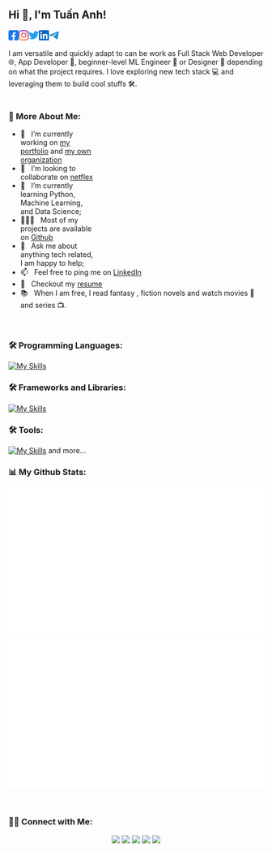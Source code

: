 ## Hi 👋, I'm Tuấn Anh!

<a href='https://www.facebook.com/ngotuananh2101/'>
    <img align='left' alt="facebook" src="https://raw.githubusercontent.com/ngotuananh101/ngotuananh101/main/assets/images/social_networks/facebook.svg" height='20px'/>
</a>
<a href='https://instagram.com/anhnt2101'>
    <img align='left' alt="instagram" src="https://raw.githubusercontent.com/ngotuananh101/ngotuananh101/main/assets/images/social_networks/instagram.svg" height='20px'/>
</a>
<a href='https://twitter.com/ponta_ngo'>
    <img align='left' alt="twitter" src="https://raw.githubusercontent.com/ngotuananh101/ngotuananh101/main/assets/images/social_networks/twitter.svg" height='20px'/>
</a>
<a href='https://www.linkedin.com/in/ngotuananh2101/'>
    <img align='left' alt="linkedin" src="https://raw.githubusercontent.com/ngotuananh101/ngotuananh101/main/assets/images/social_networks/linkedin.svg" height='20px'/>
</a>
<a href='https://t.me/ngotuananh2101'>
    <img alt="telegram" src="https://raw.githubusercontent.com/ngotuananh101/ngotuananh101/main/assets/images/social_networks/telegram.svg" height='20px'/>
</a>

I am versatile and quickly adapt to can be work as Full Stack Web Developer 🌐, App Developer 📱, beginner-level ML Engineer 🤖 or Designer 🎨 depending on what the project requires. I love exploring new tech stack 💻 and leveraging them to build cool stuffs 🛠️.
<br/>
<br/>
<img align="right" alt="Full Brain GIF" src="https://raw.githubusercontent.com/ngotuananh101/ngotuananh101/main/assets/images/other/fullbrain.gif" width="330px"/>
### 🧐 More About Me:

- 🔭 &nbsp; I’m currently working on [my portfolio](https://github.com/ngotuananh101/) and [my own organization](https://github.com/pontadevv)
- 🤝 &nbsp; I’m looking to collaborate on [netflex](https://github.com/pontadevv/netflex)
- 🌱 &nbsp; I’m currently learning Python, Machine Learning, and Data Science; 
- 👨🏻‍💻 &nbsp; Most of my projects are available on [Github](https://github.com/ngotuananh101?tab=repositories)
- 💬 &nbsp; Ask me about anything tech related, I am happy to help;
- 📫 &nbsp; Feel free to ping me on [LinkedIn](https://www.linkedin.com/in/ngotuananh2101/)
- 📝 &nbsp; Checkout my [resume](https://www.topcv.vn/p/ngotuananh2101)
- 📚 &nbsp; When I am free, I read fantasy , fiction novels and watch movies 🎥 and series 📺.

<br>

### 🛠 Programming Languages:
[![My Skills](https://skillicons.dev/icons?i=js,ts,html,css,nodejs,php,dart,python,c,cs,java)](https://ponta.dev)
### 🛠 Frameworks and Libraries:
[![My Skills](https://skillicons.dev/icons?i=angular,vue,flutter,laravel,bootstrap)](https://ponta.dev)
### 🛠 Tools:
[![My Skills](https://skillicons.dev/icons?i=git,github,githubactions,docker,vscode,androidstudio,figma,photoshop,illustrator,xd)](https://ponta.dev) and more...

### 📊 My Github Stats:
<a href='https://github.com/ngotuananh101/github-stats'>

![Stats Overview](https://github.com/ngotuananh101/github-stats/raw/master/generated/overview.svg)
![Most Used Languages](https://github.com/ngotuananh101/github-stats/raw/master/generated/languages.svg)

</a>
<br>

### 🤝🏻 Connect with Me:
<p align="center">
<a href="https://www.linkedin.com/in/ngotuananh2101/"><img src="https://img.shields.io/badge/-ngotuananh2101-0077B5?style=flat&logo=Linkedin&logoColor=white"/></a>
<a href="https://www.facebook.com/ngotuananh2101/"><img src="https://img.shields.io/badge/-ngotuananh2101-1877F2?style=flat&logo=Facebook&logoColor=white"/></a>
<a href="https://twitter.com/ponta_ngo"><img src="https://img.shields.io/badge/-ponta_ngo-1DA1F2?style=flat&logo=Twitter&logoColor=white"/></a>
<a href="https://instagram.com/anhnt2101"><img src="https://img.shields.io/badge/-anhnt2101-E4405F?style=flat&logo=Instagram&logoColor=white"/></a>
<a href="https://t.me/ngotuananh2101"><img src="https://img.shields.io/badge/-ngotuananh2101-0088CC?style=flat&logo=Telegram&logoColor=white"/></a>
</p>